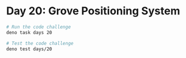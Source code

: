 # Day 20: Grove Positioning System

```sh
# Run the code challenge
deno task days 20

# Test the code challenge
deno test days/20
```
